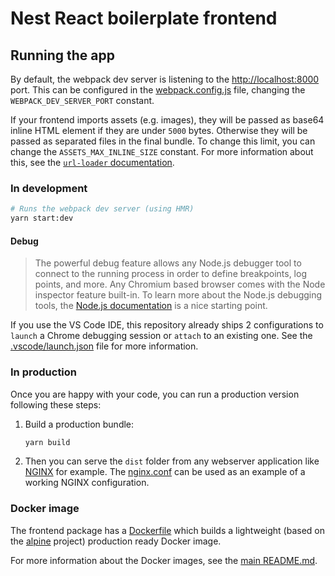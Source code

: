 # Nest React boilerplate frontend

## Running the app

By default, the webpack dev server is listening to the [http://localhost:8000](http://localhost:8000) port. This can be configured in the [webpack.config.js](./webpack.config.js) file, changing the `WEBPACK_DEV_SERVER_PORT` constant.

If your frontend imports assets (e.g. images), they will be passed as base64 inline HTML element if they are under `5000` bytes. Otherwise they will be passed as separated files in the final bundle. To change this limit, you can change the `ASSETS_MAX_INLINE_SIZE` constant. For more information about this, see the [`url-loader` documentation](https://webpack.js.org/loaders/url-loader).

### In development

```sh
# Runs the webpack dev server (using HMR)
yarn start:dev
```

#### Debug

> The powerful debug feature allows any Node.js debugger tool to connect to the running process in order to define breakpoints, log points, and more. Any Chromium based browser comes with the Node inspector feature built-in. To learn more about the Node.js debugging tools, the [Node.js documentation](https://nodejs.org/de/docs/guides/debugging-getting-started/) is a nice starting point.

If you use the VS Code IDE, this repository already ships 2 configurations to `launch` a Chrome debugging session or `attach` to an existing one. See the [.vscode/launch.json](../../.vscode/launch.json) file for more information.

### In production

Once you are happy with your code, you can run a production version following these steps:

1. Build a production bundle:

   ```sh
   yarn build
   ```

2. Then you can serve the `dist` folder from any webserver application like [NGINX](https://nginx.org/) for example. The [nginx.conf](./nginx.conf) can be used as an example of a working NGINX configuration.

### Docker image

The frontend package has a [Dockerfile](./Dockerfile) which builds a lightweight (based on the [alpine](https://alpinelinux.org/) project) production ready Docker image.

For more information about the Docker images, see the [main README.md](../../README.md).

